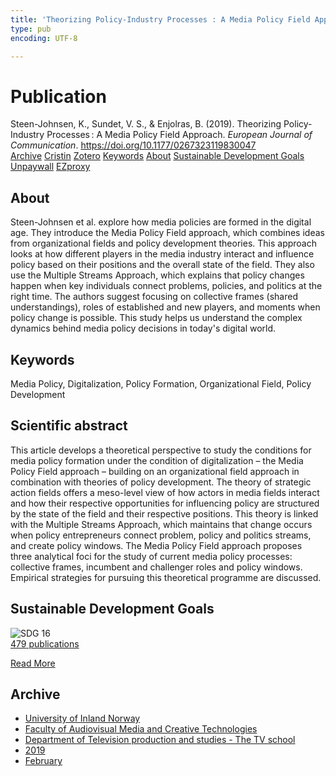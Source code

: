 ```yaml
---
title: 'Theorizing Policy-Industry Processes : A Media Policy Field Approach'
type: pub
encoding: UTF-8

---
```

<h1>Publication</h1>
<article id="csl-bib-container-XNIADRHB" class="csl-bib-container">
  <div class="csl-bib-body"> <div class="csl-entry">Steen-Johnsen, K., Sundet, V. S., &#38; Enjolras, B. (2019). Theorizing Policy-Industry Processes : A Media Policy Field Approach. <i>European Journal of Communication</i>. <a href="https://doi.org/10.1177/0267323119830047">https://doi.org/10.1177/0267323119830047</a></div> </div>
  <div class="csl-bib-buttons">
    <a href="#taxonomy-article-XNIADRHB" alt="archive" class="csl-bib-button">Archive</a>
    <a href="https://app.cristin.no/results/show.jsf?id=1680972" alt="Cristin" class="csl-bib-button">Cristin</a>
    <a href="http://zotero.org/groups/5881554/items/XNIADRHB" alt="Zotero" class="csl-bib-button">Zotero</a>
    <a href="#keywords-article-XNIADRHB" alt="keywords" class="csl-bib-button">Keywords</a>
    <a href="#about-article-XNIADRHB" alt="about_pub" class="csl-bib-button">About</a>
    <a href="#sdg-article-XNIADRHB" alt="sdg" class="csl-bib-button">Sustainable Development Goals</a>
    <a href="https://journals.sagepub.com/doi/pdf/10.1177/0267323119830047" alt="Unpaywall" class="csl-bib-button">Unpaywall</a>
    <a href="https://journals.sagepub.com/doi/pdf/10.1177/0267323119830047" alt="EZproxy" class="csl-bib-button">EZproxy</a>
  </div>
  <div id="csl-bib-meta-container-XNIADRHB"></div>
</article>
<div id="csl-bib-meta-XNIADRHB" class="csl-bib-meta">
  <article id="about-article-XNIADRHB" class="about_pub-article">
    <h1>About</h1>
    Steen-Johnsen et al. explore how media policies are formed in the digital age. They introduce the Media Policy Field approach, which combines ideas from organizational fields and policy development theories. This approach looks at how different players in the media industry interact and influence policy based on their positions and the overall state of the field. They also use the Multiple Streams Approach, which explains that policy changes happen when key individuals connect problems, policies, and politics at the right time. The authors suggest focusing on collective frames (shared understandings), roles of established and new players, and moments when policy change is possible. This study helps us understand the complex dynamics behind media policy decisions in today's digital world.
  </article>
  <article id="keywords-article-XNIADRHB" class="keywords-article">
    <h1>Keywords</h1>
    Media Policy, Digitalization, Policy Formation, Organizational Field, Policy Development
  </article>
  <article id="abstract-article-XNIADRHB" class="abstract-article">
    <h1>Scientific abstract</h1>
    This article develops a theoretical perspective to study the conditions for media policy 
formation under the condition of digitalization – the Media Policy Field approach – building 
on an organizational field approach in combination with theories of policy development. The 
theory of strategic action fields offers a meso-level view of how actors in media fields interact 
and how their respective opportunities for influencing policy are structured by the state 
of the field and their respective positions. This theory is linked with the Multiple Streams 
Approach, which maintains that change occurs when policy entrepreneurs connect problem, 
policy and politics streams, and create policy windows. The Media Policy Field approach 
proposes three analytical foci for the study of current media policy processes: collective 
frames, incumbent and challenger roles and policy windows. Empirical strategies for pursuing 
this theoretical programme are discussed.
  </article>
  <article id="sdg-article-XNIADRHB" class="sdg-article">
    <h1>Sustainable Development Goals</h1>
    <div class="sdg-container"><div id="sdg16" class="sdg">
        <img src="{{< params subfolder >}}images/sdg/sdg16_en.png" class="image" alt="SDG 16">
        <div class="sdg-overlay">
          <a href="/en/archive/?key=?sdg=16#archive" class="sdg-publication-count"><span>479</span> publications</a>
          <p><a href="https://sdgs.un.org/goals/goal16" class="sdg-read-more">Read More</a></p>
        </div>
      </div></div>
  </article>
  <article id="taxonomy-article-XNIADRHB" class="taxonomy-article">
    <h1>Archive</h1>
    <ul>
      <li>
        <a href="/en/archive/?key=3DCRN523">University of Inland Norway</a>
      </li>
      <li>
        <a href="/en/archive/?key=8XUDF4FD">Faculty of Audiovisual Media and Creative Technologies</a>
      </li>
      <li>
        <a href="/en/archive/?key=6SLLPJYF">Department of Television production and studies - The TV school</a>
      </li>
      <li>
        <a href="/en/archive/?key=ZT9P4V3A">2019</a>
      </li>
      <li>
        <a href="/en/archive/?key=CYG54HFS">February</a>
      </li>
    </ul>
  </article>
</div>
